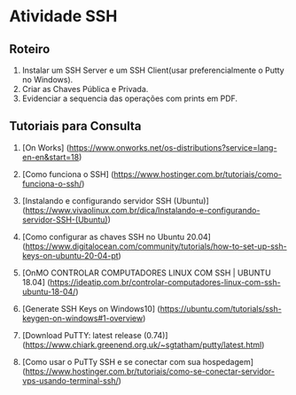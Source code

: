 # Atividade SSH #

## Roteiro ##
>
1. Instalar um SSH Server e um SSH Client(usar preferencialmente o Putty no Windows).   
1. Criar as Chaves Pública e Privada.
1. Evidenciar a sequencia das operações com prints em PDF.
> 

## Tutoriais para Consulta ##

1. [On Works] (https://www.onworks.net/os-distributions?service=lang-en-en&start=18)

1. [Como funciona o SSH] (https://www.hostinger.com.br/tutoriais/como-funciona-o-ssh/)

1. [Instalando e configurando servidor SSH (Ubuntu)] (https://www.vivaolinux.com.br/dica/Instalando-e-configurando-servidor-SSH-(Ubuntu))

1. [Como configurar as chaves SSH no Ubuntu 20.04] (https://www.digitalocean.com/community/tutorials/how-to-set-up-ssh-keys-on-ubuntu-20-04-pt)

1. [OnMO CONTROLAR COMPUTADORES LINUX COM SSH | UBUNTU 18.04] (https://ideatip.com.br/controlar-computadores-linux-com-ssh-ubuntu-18-04/)

1. [Generate SSH Keys on Windows10] (https://ubuntu.com/tutorials/ssh-keygen-on-windows#1-overview)

1. [Download PuTTY: latest release (0.74)] (https://www.chiark.greenend.org.uk/~sgtatham/putty/latest.html)

1. [Como usar o PuTTy SSH e se conectar com sua hospedagem] (https://www.hostinger.com.br/tutoriais/como-se-conectar-servidor-vps-usando-terminal-ssh/)